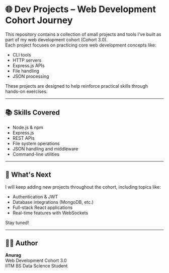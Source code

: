 # 🌐 Dev Projects – Web Development Cohort Journey

This repository contains a collection of small projects and tools I've built as part of my web development cohort (Cohort 3.0).  
Each project focuses on practicing core web development concepts like:

- CLI tools  
- HTTP servers  
- Express.js APIs  
- File handling  
- JSON processing  

These projects are designed to help reinforce practical skills through hands-on exercises.

---

## 📚 Skills Covered

- Node.js & npm  
- Express.js  
- REST APIs  
- File system operations  
- JSON handling and middleware  
- Command-line utilities  

---

## 🚀 What's Next

I will keep adding new projects throughout the cohort, including topics like:

- Authentication & JWT  
- Database integrations (MongoDB, etc.)  
- Full-stack React applications  
- Real-time features with WebSockets  

Stay tuned!

---

## 👨‍💻 Author

**Anurag**  
Web Development Cohort 3.0  
IITM BS Data Science Student  
